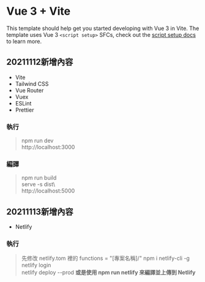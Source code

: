 # Vue 3 + Vite

This template should help get you started developing with Vue 3 in Vite. The template uses Vue 3 `<script setup>` SFCs, check out the [script setup docs](https://v3.vuejs.org/api/sfc-script-setup.html#sfc-script-setup) to learn more.

## 20211112新增內容
- Vite 
- Tailwind CSS
- Vue Router
- Vuex
- ESLint
- Prettier

### 執行
>npm run dev <br>
>http://localhost:3000

### 編譯
>npm run build <br>
>serve -s dist\ <br>
>http://localhost:5000

## 20211113新增內容
- Netlify

### 執行
>先修改 netlify.tom 裡的 functions = "[專案名稱]/"
>npm i netlify-cli -g<br>
>netlify login<br>
>netlify deploy --prod
**或是使用 npm run netlify 來編譯並上傳到 Netlify**
